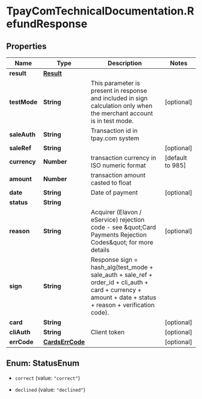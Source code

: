 # TpayComTechnicalDocumentation.RefundResponse

## Properties

Name | Type | Description | Notes
------------ | ------------- | ------------- | -------------
**result** | [**Result**](Result.md) |  | 
**testMode** | **String** | This parameter is present in response and included in sign calculation only when the merchant account is in test mode. | [optional] 
**saleAuth** | **String** | Transaction id in tpay.com system | 
**saleRef** | **String** |  | [optional] 
**currency** | **Number** | transaction currency in ISO numeric format | [default to 985]
**amount** | **Number** | transaction amount casted to float | 
**date** | **String** | Date of payment | [optional] 
**status** | **String** |  | 
**reason** | **String** | Acquirer (Elavon / eService) rejection code - see \&quot;Card Payments Rejection Codes\&quot; for more details | [optional] 
**sign** | **String** | Response sign &#x3D; hash_alg(test_mode + sale_auth + sale_ref + order_id + cli_auth + card + currency + amount + date + status + reason + verification code).  | 
**card** | **String** |  | [optional] 
**cliAuth** | **String** | Client token | [optional] 
**errCode** | [**CardsErrCode**](CardsErrCode.md) |  | [optional] 



## Enum: StatusEnum


* `correct` (value: `"correct"`)

* `declined` (value: `"declined"`)




